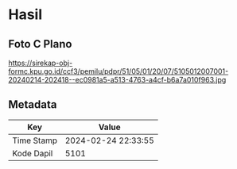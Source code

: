 # Hasil

## Foto C Plano

https://sirekap-obj-formc.kpu.go.id/ccf3/pemilu/pdpr/51/05/01/20/07/5105012007001-20240214-202418--ec0981a5-a513-4763-a4cf-b6a7a010f963.jpg


## Metadata

| Key        | Value               |
| ---------- | ------------------- |
| Time Stamp | 2024-02-24 22:33:55 |
| Kode Dapil | 5101                |



